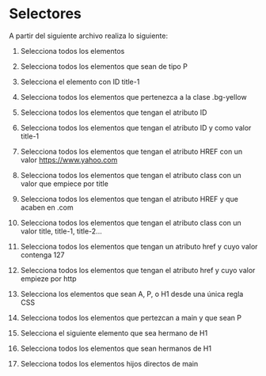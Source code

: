 # Selectores
A partir del siguiente archivo realiza lo siguiente:
1. Selecciona todos los elementos

2. Selecciona todos los elementos que sean de tipo P
 
3. Selecciona el elemento con ID title-1

4. Selecciona todos los elementos que pertenezca a la clase .bg-yellow

5. Selecciona todos los elementos que tengan el atributo ID

6. Selecciona todos los elementos que tengan el atributo ID y como valor title-1

7. Selecciona todos los elementos que tengan el atributo HREF con un valor https://www.yahoo.com

8. Selecciona todos los elementos que tengan el atributo class con un valor que empiece por title

9.  Selecciona todos los elementos que tengan el atributo HREF y que acaben en .com

10. Selecciona todos los elementos que tengan el atributo class con un valor title, title-1, title-2...

11. Selecciona todos los elementos que tengan un atributo href y cuyo valor contenga 127
 
12. Selecciona todos los elementos que tengan el atributo href y cuyo valor empieze por http
 
13. Selecciona los elementos que sean A, P, o H1 desde una única regla CSS

14. Selecciona todos los elementos que pertezcan a main y que sean P

15. Selecciona el siguiente elemento que sea hermano de H1

16. Selecciona todos los elementos que sean hermanos de H1
    
17. Selecciona todos los elementos hijos directos de main